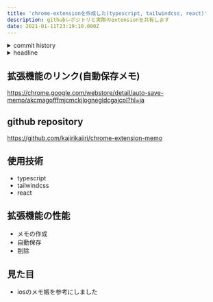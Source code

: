 ```yaml
---
title: 'chrome-extensionを作成した(typescript, tailwindcss, react)'
description: githubレポジトリと実際のextensionを共有します
date: 2021-01-11T23:19:10.000Z
---
```

<!-- history area start -->
<details><summary>commit history</summary><div><ol>

</ol></div></details>
<!-- history area end -->
<!-- toc area start -->
<details><summary>headline</summary><div>

<!-- toc -->

- [拡張機能のリンク(自動保存メモ)](#%E6%8B%A1%E5%BC%B5%E6%A9%9F%E8%83%BD%E3%81%AE%E3%83%AA%E3%83%B3%E3%82%AF%E8%87%AA%E5%8B%95%E4%BF%9D%E5%AD%98%E3%83%A1%E3%83%A2)
- [github repository](#github-repository)
- [使用技術](#%E4%BD%BF%E7%94%A8%E6%8A%80%E8%A1%93)
- [拡張機能の性能](#%E6%8B%A1%E5%BC%B5%E6%A9%9F%E8%83%BD%E3%81%AE%E6%80%A7%E8%83%BD)
- [見た目](#%E8%A6%8B%E3%81%9F%E7%9B%AE)

<!-- tocstop -->

</div></details>

<!-- toc area end -->


## 拡張機能のリンク(自動保存メモ)
https://chrome.google.com/webstore/detail/auto-save-memo/akcmagofffmjcmckjlognegldcgajcpl?hl=ja

## github repository
https://github.com/kajirikajiri/chrome-extension-memo

## 使用技術
- typescript
- tailwindcss
- react

## 拡張機能の性能
- メモの作成
- 自動保存
- 削除

## 見た目
- iosのメモ帳を参考にしました


